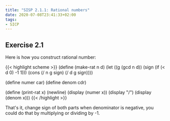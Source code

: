 ```yaml
---
title: "SISP 2.1.1: Rational numbers"
date: 2020-07-08T23:41:33+02:00
tags:
- SICP
---
```


## Exercise 2.1
Here is how you construct rational number:

{{< highlight scheme >}}
(define (make-rat n d)
  (let ((g (gcd n d))
       (sign (if (< d 0) -1 1)))
    (cons (/ n g sign) (/ d g sign))))

(define numer car)
(define denom cdr)

(define (print-rat x)
  (newline)
  (display (numer x))
  (display "/")
  (display (denom x)))
{{< /highlight >}}

That's it, change sign of both parts when denominator is negative, you could do that by multiplying or dividing by -1.
